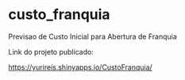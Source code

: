 # custo_franquia
Previsao de Custo Inicial para Abertura de Franquia

Link do projeto publicado:

https://yurireis.shinyapps.io/CustoFranquia/
